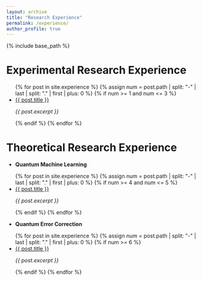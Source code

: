 ```yaml
---
layout: archive
title: "Research Experience"
permalink: /experience/
author_profile: true
---
```


{% include base_path %}

# Experimental Research Experience

<ul>
  {% for post in site.experience %}
    {% assign num = post.path | split: "-" | last | split: "." | first | plus: 0 %}
    {% if num >= 1 and num <= 3 %}
      <li>
        <a href="{{ post.url | relative_url }}">{{ post.title }}</a>  
        <p><em>{{ post.excerpt }}</em></p>
      </li>
    {% endif %}
  {% endfor %}
</ul>

# Theoretical Research Experience

- **Quantum Machine Learning**

<ul>
  {% for post in site.experience %}
    {% assign num = post.path | split: "-" | last | split: "." | first | plus: 0 %}
    {% if num >= 4 and num <= 5 %}
      <li>
        <a href="{{ post.url | relative_url }}">{{ post.title }}</a>  
        <p><em>{{ post.excerpt }}</em></p>
      </li>
    {% endif %}
  {% endfor %}
</ul>

- **Quantum Error Correction**

<ul>
  {% for post in site.experience %}
    {% assign num = post.path | split: "-" | last | split: "." | first | plus: 0 %}
    {% if num >= 6 %}
      <li>
        <a href="{{ post.url | relative_url }}">{{ post.title }}</a>  
        <p><em>{{ post.excerpt }}</em></p>
      </li>
    {% endif %}
  {% endfor %}
</ul>
